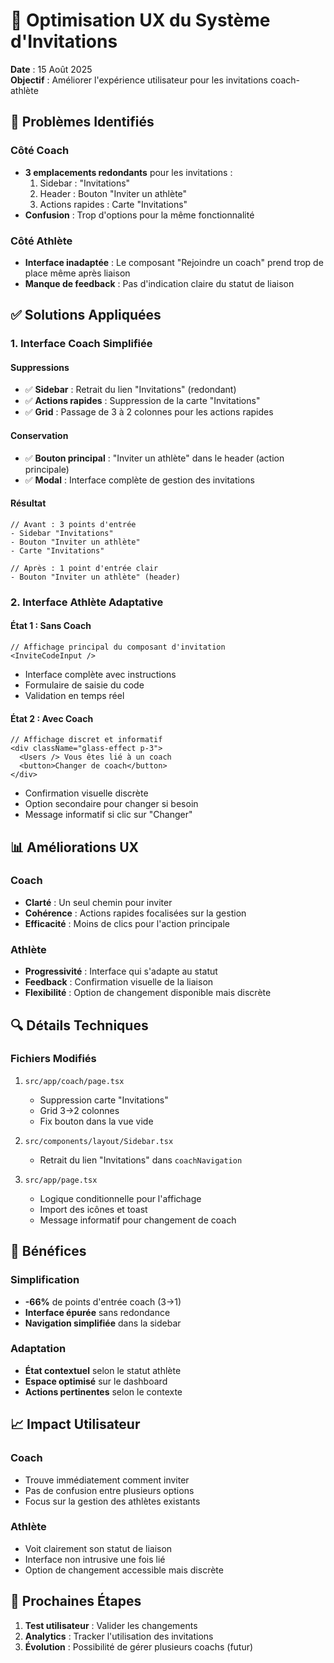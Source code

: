# 🎨 Optimisation UX du Système d'Invitations

**Date** : 15 Août 2025  
**Objectif** : Améliorer l'expérience utilisateur pour les invitations coach-athlète

## 📝 Problèmes Identifiés

### Côté Coach
- **3 emplacements redondants** pour les invitations :
  1. Sidebar : "Invitations"
  2. Header : Bouton "Inviter un athlète"
  3. Actions rapides : Carte "Invitations"
- **Confusion** : Trop d'options pour la même fonctionnalité

### Côté Athlète
- **Interface inadaptée** : Le composant "Rejoindre un coach" prend trop de place même après liaison
- **Manque de feedback** : Pas d'indication claire du statut de liaison

## ✅ Solutions Appliquées

### 1. Interface Coach Simplifiée

#### Suppressions
- ✅ **Sidebar** : Retrait du lien "Invitations" (redondant)
- ✅ **Actions rapides** : Suppression de la carte "Invitations" 
- ✅ **Grid** : Passage de 3 à 2 colonnes pour les actions rapides

#### Conservation
- ✅ **Bouton principal** : "Inviter un athlète" dans le header (action principale)
- ✅ **Modal** : Interface complète de gestion des invitations

#### Résultat
```tsx
// Avant : 3 points d'entrée
- Sidebar "Invitations"
- Bouton "Inviter un athlète" 
- Carte "Invitations"

// Après : 1 point d'entrée clair
- Bouton "Inviter un athlète" (header)
```

### 2. Interface Athlète Adaptative

#### État 1 : Sans Coach
```tsx
// Affichage principal du composant d'invitation
<InviteCodeInput />
```
- Interface complète avec instructions
- Formulaire de saisie du code
- Validation en temps réel

#### État 2 : Avec Coach
```tsx
// Affichage discret et informatif
<div className="glass-effect p-3">
  <Users /> Vous êtes lié à un coach
  <button>Changer de coach</button>
</div>
```
- Confirmation visuelle discrète
- Option secondaire pour changer si besoin
- Message informatif si clic sur "Changer"

## 📊 Améliorations UX

### Coach
- **Clarté** : Un seul chemin pour inviter
- **Cohérence** : Actions rapides focalisées sur la gestion
- **Efficacité** : Moins de clics pour l'action principale

### Athlète  
- **Progressivité** : Interface qui s'adapte au statut
- **Feedback** : Confirmation visuelle de la liaison
- **Flexibilité** : Option de changement disponible mais discrète

## 🔍 Détails Techniques

### Fichiers Modifiés
1. `src/app/coach/page.tsx`
   - Suppression carte "Invitations"
   - Grid 3→2 colonnes
   - Fix bouton dans la vue vide

2. `src/components/layout/Sidebar.tsx`
   - Retrait du lien "Invitations" dans `coachNavigation`

3. `src/app/page.tsx`
   - Logique conditionnelle pour l'affichage
   - Import des icônes et toast
   - Message informatif pour changement de coach

## 🎯 Bénéfices

### Simplification
- **-66%** de points d'entrée coach (3→1)
- **Interface épurée** sans redondance
- **Navigation simplifiée** dans la sidebar

### Adaptation
- **État contextuel** selon le statut athlète
- **Espace optimisé** sur le dashboard
- **Actions pertinentes** selon le contexte

## 📈 Impact Utilisateur

### Coach
- Trouve immédiatement comment inviter
- Pas de confusion entre plusieurs options
- Focus sur la gestion des athlètes existants

### Athlète
- Voit clairement son statut de liaison
- Interface non intrusive une fois lié
- Option de changement accessible mais discrète

## 🚀 Prochaines Étapes

1. **Test utilisateur** : Valider les changements
2. **Analytics** : Tracker l'utilisation des invitations
3. **Évolution** : Possibilité de gérer plusieurs coachs (futur)
